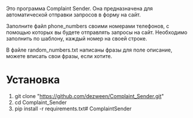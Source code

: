 ﻿Это программа Complaint Sender. Она предназначена для автоматической отправки запросов в форму на сайт.

Заполните файл phone_numbers своими номерами телефонов, с помощью которых вы будете отправлять запросы на 
сайт. Необходимо заполнить по шаблону, каждый номер на своей строке.

В файле random_numbers.txt написаны фразы для поле описание, можете вписать свои фразы, если хотите.

# Установка
1. git clone "https://github.com/dezween/Complaint_Sender.git"
2. cd Complaint_Sender
3. pip install -r requirements.txt# ComplaintSender
